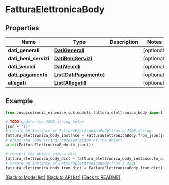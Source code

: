 # FatturaElettronicaBody


## Properties

Name | Type | Description | Notes
------------ | ------------- | ------------- | -------------
**dati_generali** | [**DatiGenerali**](DatiGenerali.md) |  | [optional] 
**dati_beni_servizi** | [**DatiBeniServizi**](DatiBeniServizi.md) |  | [optional] 
**dati_veicoli** | [**DatiVeicoli**](DatiVeicoli.md) |  | [optional] 
**dati_pagamento** | [**List[DatiPagamento]**](DatiPagamento.md) |  | [optional] 
**allegati** | [**List[Allegati]**](Allegati.md) |  | [optional] 

## Example

```python
from invoicetronic_einvoice_sdk.models.fattura_elettronica_body import FatturaElettronicaBody

# TODO update the JSON string below
json = "{}"
# create an instance of FatturaElettronicaBody from a JSON string
fattura_elettronica_body_instance = FatturaElettronicaBody.from_json(json)
# print the JSON string representation of the object
print(FatturaElettronicaBody.to_json())

# convert the object into a dict
fattura_elettronica_body_dict = fattura_elettronica_body_instance.to_dict()
# create an instance of FatturaElettronicaBody from a dict
fattura_elettronica_body_from_dict = FatturaElettronicaBody.from_dict(fattura_elettronica_body_dict)
```
[[Back to Model list]](../README.md#documentation-for-models) [[Back to API list]](../README.md#documentation-for-api-endpoints) [[Back to README]](../README.md)


